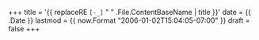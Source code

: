 +++
title = '{{ replaceRE `[-_]` " " .File.ContentBaseName | title }}'
date = {{ .Date }}
lastmod = {{ now.Format "2006-01-02T15:04:05-07:00" }}
draft = false
+++
